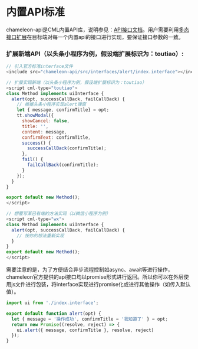 # 内置API标准

chameleon-api是CML内置API库，说明参见：[API接口文档](https://cml.js.org/doc/api/api.html)。用户需要利用[多态接口扩展](../framework/polymorphism/api_extend.md)在目标端对每一个内置api的接口进行实现，要保证接口参数的一致。



### 扩展新端API（以头条小程序为例，假设端扩展标识为：toutiao）:
``` js
// 引入官方标准interface文件
<include src="chameleon-api/src/interfaces/alert/index.interface"></include>

// 扩展实现新端（以头条小程序为例，假设端扩展标识为：toutiao）
<script cml-type="toutiao">
class Method implements uiInterface {
  alert(opt, successCallBack, failCallBack) {
    // 根据头条小程序实现alert弹窗
    let { message, confirmTitle} = opt;
    tt.showModal({
      showCancel: false,
      title: '',
      content: message,
      confirmText: confirmTitle,
      success() {
        successCallBack(confirmTitle);
      },
      fail() {
        failCallBack(confirmTitle);
      }
    });
  }
}

export default new Method();
</script>

// 想覆写某已有端的方法实现（以微信小程序为例）
<script cml-type="wx">
class Method implements uiInterface {
  alert(opt, successCallBack, failCallBack) {
    // 按你的想法重新实现
  }
}
export default new Method();
</script>
```

需要注意的是，为了方便结合异步流程控制如async、await等进行操作，chameleon官方提供的api接口均以promise形式进行返回。所以你可以在外层使用js文件进行包装，将interface实现进行promise化或进行其他操作（如传入默认值）。

``` js
import ui from './index.interface';

export default function alert(opt) {
  let { message = '操作成功', confirmTitle = '我知道了' } = opt; 
  return new Promise((resolve, reject) => {
    ui.alert({ message, confirmTitle }, resolve, reject)
  }); 
}
```